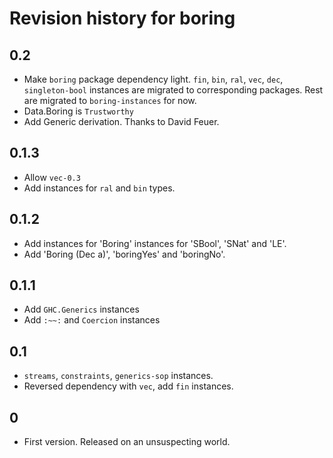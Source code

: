 # Revision history for boring

## 0.2

- Make `boring` package dependency light.
  `fin`, `bin`, `ral`, `vec`, `dec`, `singleton-bool` instances
  are migrated to corresponding packages.
  Rest are migrated to `boring-instances` for now.
- Data.Boring is `Trustworthy`
- Add Generic derivation. Thanks to David Feuer.

## 0.1.3

- Allow `vec-0.3`
- Add instances for `ral` and `bin` types.

## 0.1.2

- Add instances for 'Boring' instances for 'SBool', 'SNat' and 'LE'.
- Add 'Boring (Dec a)', 'boringYes' and 'boringNo'.

## 0.1.1

- Add `GHC.Generics` instances
- Add `:~~:` and `Coercion` instances

## 0.1

- `streams`, `constraints`, `generics-sop` instances.
- Reversed dependency with `vec`, add `fin` instances.

## 0

- First version. Released on an unsuspecting world.
